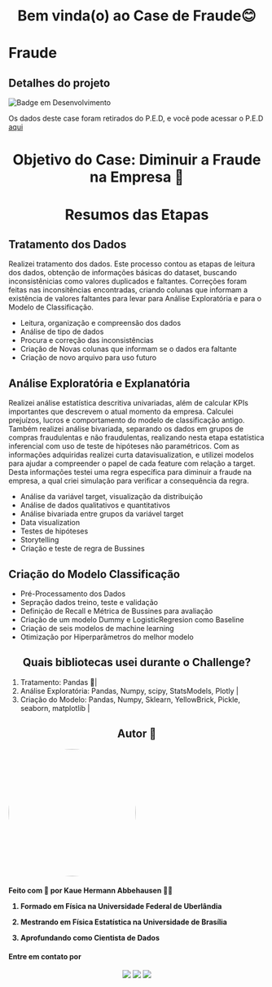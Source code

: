 <h1 align="center"> Bem vinda(o) ao Case de Fraude😊 </h1>

# Fraude



## Detalhes do projeto

![Badge em Desenvolvimento](https://img.shields.io/static/v1?label=STATUS&message=DESENVOLVIMENTO&color=<COLOR>)

Os dados deste case foram retirados do P.E.D, e você pode acessar o P.E.D [aqui](https://www.renatabiaggi.com/ped)

<h1 align ="center"> Objetivo do Case: Diminuir a Fraude na Empresa 🤔</h1>


<h1 align ="center"> Resumos das Etapas</h1>

<h2 align ="left"> Tratamento dos Dados</h2>

Realizei tratamento dos dados. Este processo contou as etapas de leitura dos dados, obtenção de informações básicas do dataset, buscando inconsistênicias como valores duplicados e faltantes. Correções foram feitas nas inconsitências encontradas, criando colunas que informam a existência de valores faltantes para levar para Análise Exploratória e para o Modelo de Classificação.

* Leitura, organização e compreensão dos dados
* Análise de tipo de dados
* Procura e correção das inconsistências
* Criação de Novas colunas que informam se o dados era faltante
* Criação de novo arquivo para uso futuro

<h2 align ="left"> Análise Exploratória e Explanatória</h2>

Realizei análise estatística descritiva univariadas, além de calcular KPIs importantes que descrevem o atual momento da empresa. Calculei prejuízos, lucros e comportamento do modelo de classificação antigo. Também realizei análise bivariada, separando os dados em grupos de compras fraudulentas e não fraudulentas, realizando nesta etapa estatística inferencial com uso de teste de hipóteses não paramétricos. Com as informações adquiridas realizei curta datavisualization, e utilizei modelos para ajudar a compreender o papel de cada feature com relação a target. Desta informações testei uma regra específica para diminuir a fraude na empresa, a qual criei simulação para verificar a consequência da regra. 

* Análise da variável target, visualização da distribuição
* Análise de dados qualitativos e quantitativos
* Análise bivariada entre grupos da variável target
* Data visualization
* Testes de hipóteses
* Storytelling
* Criação e teste de regra de Bussines

<h2 align ="left"> Criação do Modelo Classificação</h2>


* Pré-Processamento dos Dados
* Sepração dados treino, teste e validação
* Definição de Recall e Métrica de Bussines para avaliação
* Criação de um modelo Dummy e LogisticRegresion como Baseline
* Criação de seis modelos de machine learning
* Otimização por Hiperparâmetros do melhor modelo

<h2 align ="center"> Quais bibliotecas usei durante o Challenge?</h2>

1. Tratamento: Pandas 🐼|
2. Análise Exploratória: Pandas, Numpy, scipy, StatsModels, Plotly |
3. Criação do Modelo: Pandas, Numpy, Sklearn, YellowBrick, Pickle, seaborn, matplotlib |



<h2 align ="center">Autor 🚀</h2>
<a>
<img style = "border-radius: 50%;" src = https://github.com/KaueAbbe/Analise_ChurnRate/assets/68445400/bd4b5b79-4826-4d72-91e4-5fc7532ac19b width="250px;" alt=""/>

 <sub><b></b></sub></a> 

<h4> Feito com 💙 por Kaue Hermann Abbehausen 👋🏽 
<br/> 
 
 1. Formado em Física na Universidade Federal de Uberlândia
 
 2. Mestrando em Física Estatística na Universidade de Brasília
    
 3. Aprofundando como Cientista de Dados</h4>
<h4> Entre em contato por</h4>
<div align = "center"> 
   <a href="https://www.linkedin.com/in/kaue-abbehausen-5b1922165/" target="_blank"><img src="https://img.shields.io/badge/-LinkedIn-%230077B5?style=for-the-badge&logo=linkedin&logoColor=white" target="_blank"></a> 
  <a href="https://www.instagram.com/cienciaeanimacao/" target="_blank"><img src="https://img.shields.io/badge/-Instagram-%23E4405F?style=for-the-badge&logo=instagram&logoColor=white" target="_blank"></a>
  <a href = "mailto:kaueabbehausen@hotmail.com"><img src="https://img.shields.io/badge/Microsoft_Outlook-0078D4?style=for-the-badge&logo=microsoft-outlook&logoColor=white" target="_blank"></a>
</div>
